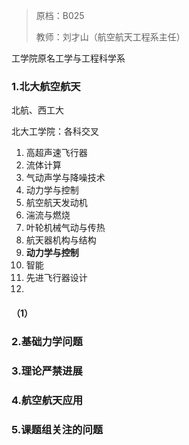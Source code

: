 > 原档：B025
>
> 教师：刘才山（航空航天工程系主任）

工学院原名工学与工程科学系

### 1.北大航空航天

北航、西工大

北大工学院：各科交叉

1. 高超声速飞行器
2. 流体计算
3. 气动声学与降噪技术
4. 动力学与控制
5. 航空航天发动机
6. 湍流与燃烧
7. 叶轮机械气动与传热
8. 航天器机构与结构
9. **动力学与控制**
10. 智能
11. 先进飞行器设计
12. 

#### （1）



### 2.基础力学问题

### 3.理论严禁进展

### 4.航空航天应用

### 5.课题组关注的问题

